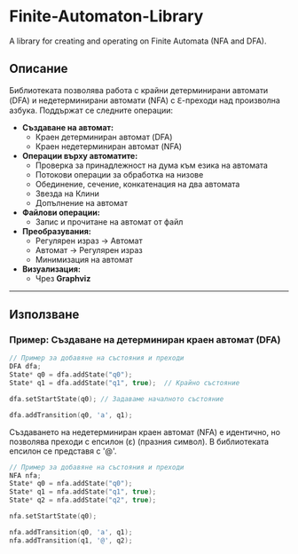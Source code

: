 # Finite-Automaton-Library
A library for creating and operating on Finite Automata (NFA and DFA).

## Описание
Библиотеката позволява работа с крайни детерминирани автомати (DFA) и недетерминирани автомати (NFA) с ℇ-преходи над произволна азбука. Поддържат се следните операции:

- **Създаване на автомат:**
  - Краен детерминиран автомат (DFA)
  - Краен недетерминиран автомат (NFA)
- **Операции върху автоматите:**
  - Проверка за принадлежност на дума към езика на автомата
  - Потокови операции за обработка на низове
  - Обединение, сечение, конкатенация на два автомата
  - Звезда на Клини
  - Допълнение на автомат
- **Файлови операции:**
  - Запис и прочитане на автомат от файл
- **Преобразувания:**
  - Регулярен израз → Автомат
  - Автомат → Регулярен израз
  - Минимизация на автомат
- **Визуализация:**
  - Чрез **Graphviz**

---

## Използване

### Пример: Създаване на детерминиран краен автомат (DFA)
```c
// Пример за добавяне на състояния и преходи
DFA dfa;
State* q0 = dfa.addState("q0");
State* q1 = dfa.addState("q1", true);  // Крайно състояние

dfa.setStartState(q0); // Задаваме началното състояние

dfa.addTransition(q0, 'a', q1);
```

Създаването на недетерминиран краен автомат (NFA) е идентично, но позволява преходи с епсилон (ε) (празния символ). В библиотеката епсилон се представя с '@'.
```c
// Пример за добавяне на състояния и преходи
NFA nfa;
State* q0 = nfa.addState("q0");
State* q1 = nfa.addState("q1", true);
State* q2 = nfa.addState("q2", true);

nfa.setStartState(q0);

nfa.addTransition(q0, 'a', q1);
nfa.addTransition(q1, '@', q2);
```

